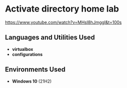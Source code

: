 <h1>Activate directory home lab</h1>

https://www.youtube.com/watch?v=MHsI8hJmggI&t=100s 

<h2>Languages and Utilities Used</h2>

- <b>virtualbox</b> 
- <b>configurations</b>

<h2>Environments Used </h2>

- <b>Windows 10</b> (21H2)





